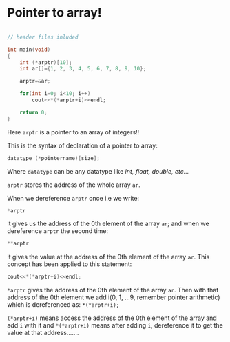 # Pointer to array!

```C++

// header files inluded

int main(void)
{
	int (*arptr)[10];
	int ar[]={1, 2, 3, 4, 5, 6, 7, 8, 9, 10};

	arptr=&ar;

	for(int i=0; i<10; i++)
		cout<<*(*arptr+i)<<endl;

	return 0;
}

```

Here ```arptr``` is a pointer to an array of integers!!

This is the syntax of declaration of a pointer to array:

```C++
datatype (*pointername)[size];
```

Where ```datatype``` can be any datatype like _int, float, double, etc..._

```arptr``` stores the address of the whole array ```ar```.

When we dereference ```arptr``` once i.e we write:
```C++
*arptr
```
it gives us the address of the 0th element of the array ```ar```; and when we dereference ```arptr``` the second time:
```C++
**arptr
```
it gives the value at the address of the 0th element of the array ```ar```.
This concept has been applied to this statement:

```C++
cout<<*(*arptr+i)<<endl;
```
```*arptr``` gives the address of the 0th element of the array ```ar```.
Then with that address of the 0th element we add i(0, 1, ...9, remember pointer arithmetic) which is dereferenced as:
```*(*arptr+i);```

```(*arptr+i)``` means access the address of the 0th element of the array and add ```i``` with it and
```*(*arptr+i)``` means after adding ```i```, dereference it to get the value at that address.......
